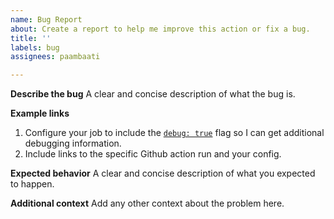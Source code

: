 ```yaml
---
name: Bug Report
about: Create a report to help me improve this action or fix a bug.
title: ''
labels: bug
assignees: paambaati

---
```


**Describe the bug**
A clear and concise description of what the bug is.

**Example links**
1. Configure your job to include the [`debug: true`](https://github.com/paambaati/codeclimate-action#inputs) flag so I can get additional debugging information.
2. Include links to the specific Github action run and your config.

**Expected behavior**
A clear and concise description of what you expected to happen.

**Additional context**
Add any other context about the problem here.
